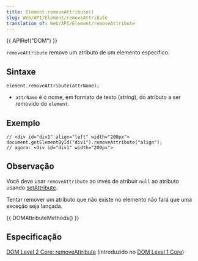 ```yaml
---
title: Element.removeAttribute()
slug: Web/API/Element/removeAttribute
translation_of: Web/API/Element/removeAttribute
---
```

{{ APIRef("DOM") }}

`removeAttribute` remove um atributo de um elemento específico.

## Sintaxe

```
element.removeAttribute(attrName);
```

- `attrName` é o nome, em formato de texto (_string_), do atributo a ser removido do `element`_._

## Exemplo

```
// <div id="div1" align="left" width="200px">
document.getElementById("div1").removeAttribute("align");
// agora: <div id="div1" width="200px">
```

## Observação

Você deve usar `removeAttribute` ao invés de atribuir `null` ao atributo usando [setAttribute](/en/DOM/element.setAttribute "en/DOM/element.setAttribute").

Tentar remover um atributo que não existe no elemento não fará que uma exceção seja lançada.

{{ DOMAttributeMethods() }}

## Especificação

[DOM Level 2 Core: removeAttribute](http://www.w3.org/TR/DOM-Level-2-Core/core.html#ID-6D6AC0F9) (introduzido no [DOM Level 1 Core](http://www.w3.org/TR/REC-DOM-Level-1/level-one-core.html#method-removeAttribute))
